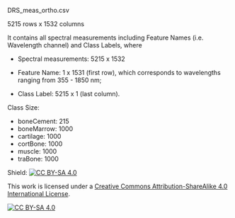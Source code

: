 DRS_meas_ortho.csv

5215 rows x 1532 columns

It contains all spectral measurements including Feature Names (i.e. Wavelength channel) and Class Labels, where

- Spectral measurements: 5215 x 1532

- Feature Name: 1 x 1531 (first row), which corresponds to wavelengths ranging from 355 - 1850 nm;

- Class Label: 5215 x 1 (last column).

Class Size:
- boneCement: 215
- boneMarrow: 1000
- cartilage: 1000
- cortBone: 1000
- muscle: 1000
- traBone: 1000




Shield: [![CC BY-SA 4.0][cc-by-sa-shield]][cc-by-sa]

This work is licensed under a
[Creative Commons Attribution-ShareAlike 4.0 International License][cc-by-sa].

[![CC BY-SA 4.0][cc-by-sa-image]][cc-by-sa]

[cc-by-sa]: http://creativecommons.org/licenses/by-sa/4.0/
[cc-by-sa-image]: https://licensebuttons.net/l/by-sa/4.0/88x31.png
[cc-by-sa-shield]: https://img.shields.io/badge/License-CC%20BY--SA%204.0-lightgrey.svg
